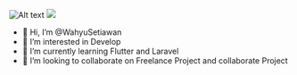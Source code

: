 ![Alt text](https://wakatime.com/share/@creator911/a2ad20a2-09e9-4264-a3cc-7023e910db48.svg)
<img src="https://wakatime.com/share/@creator911/a2ad20a2-09e9-4264-a3cc-7023e91b48.svg)">

- 👋 Hi, I’m @WahyuSetiawan
- 👀 I’m interested in Develop
- 🌱 I’m currently learning Flutter and Laravel
- 💞️ I’m looking to collaborate on Freelance Project and collaborate Project
<!-- - 📫 How to reach me ... -->

<!---
WahyuSetiawan/WahyuSetiawan is a ✨ special ✨ repository because its `README.md` (this file) appears on your GitHub profile.
You can click the Preview link to take a look at your changes.
--->

